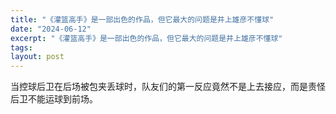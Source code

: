 ```yaml
---
title: "《灌篮高手》是一部出色的作品，但它最大的问题是井上雄彦不懂球"
date: "2024-06-12"
excerpt: "《灌篮高手》是一部出色的作品，但它最大的问题是井上雄彦不懂球"
tags: 
layout: post
---
```


当控球后卫在后场被包夹丢球时，队友们的第一反应竟然不是上去接应，而是责怪后卫不能运球到前场。